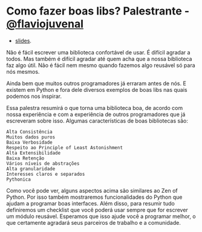 Como fazer boas libs?
Palestrante - [@flaviojuvenal](https://twitter.com/flaviojuvenal)
========================
- [slides](http://www.vinta.com.br/blog/2016/python-brasil12-talks/#boas-libs).

Não é fácil escrever uma biblioteca confortável de usar. É difícil agradar a todos. Mas também é difícil agradar até quem acha que a nossa biblioteca faz algo útil. Não é fácil nem mesmo quando fazemos algo reusável só para nós mesmos.

Ainda bem que muitos outros programadores já erraram antes de nós. E existem em Python e fora dele diversos exemplos de boas libs nas quais podemos nos inspirar.

Essa palestra resumirá o que torna uma biblioteca boa, de acordo com nossa experiência e com a experiência de outros programadores que já escreveram sobre isso. Algumas características de boas bibliotecas são:

    Alta Consistência
    Muitos dados puros
    Baixa Verbosidade
    Respeito ao Principle of Least Astonishment
    Alta Extensibilidade
    Baixa Retenção
    Vários níveis de abstrações
    Alta granularidade
    Interesses claros e separados
    Pythonica

Como você pode ver, alguns aspectos acima são similares ao Zen of Python. Por isso também mostraremos funcionalidades do Python que ajudam a programar boas interfaces. Além disso, para resumir tudo definiremos um checklist que você poderá usar sempre que for escrever um módulo reusável. Esperamos que isso ajude você a programar melhor, o que certamente agradará seus parceiros de trabalho e a comunidade.


